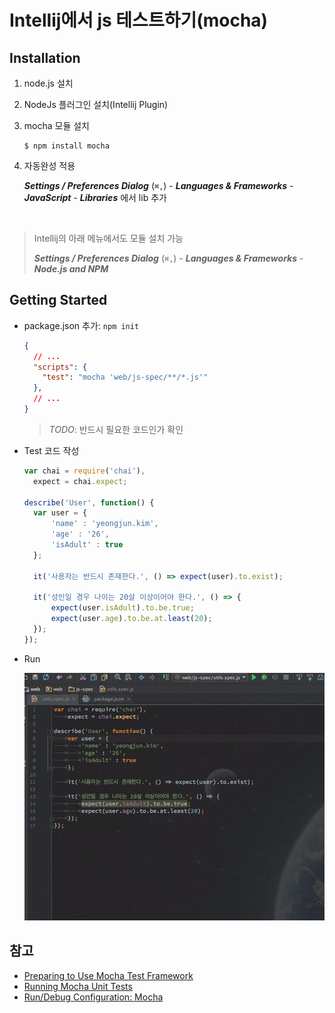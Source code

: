 

# Intellij에서 js 테스트하기(mocha)



## Installation

1. node.js 설치

2. NodeJs 플러그인 설치(Intellij Plugin)

3. mocha 모듈 설치

   ```shell
   $ npm install mocha
   ```

4. 자동완성 적용

   ***Settings / Preferences Dialog*** (`⌘,`) - ***Languages & Frameworks*** - ***JavaScript*** - ***Libraries*** 에서 lib 추가

   ​

> Intellij의 아래 메뉴에서도 모듈 설치 가능
>
>  ***Settings / Preferences Dialog*** (`⌘,`) - ***Languages & Frameworks*** - ***Node.js and NPM***



## Getting Started

- package.json 추가: `npm init`

  ```json
  {
    // ...
    "scripts": {
      "test": "mocha 'web/js-spec/**/*.js'"
    },
    // ...
  } 
  ```

  > *TODO*: 반드시 필요한 코드인가 확인

- Test 코드 작성

  ```javascript
  var chai = require('chai'),
  	expect = chai.expect;

  describe('User', function() {
  	var user = {
  		'name' : 'yeongjun.kim',
  		'age' : '26',
  		'isAdult' : true
  	};

  	it('사용자는 반드시 존재한다.', () => expect(user).to.exist);

  	it('성인일 경우 나이는 20살 이상이어야 한다.', () => {
  		expect(user.isAdult).to.be.true;
  		expect(user.age).to.be.at.least(20);
  	});
  });
  ```

- Run

  ![intellij-js-test-mocha](./intellij-mocha.gif)



## 참고

- [Preparing to Use Mocha Test Framework](https://www.jetbrains.com/help/idea/2016.2/preparing-to-use-mocha-test-framework.html?search=mocha)
- [Running Mocha Unit Tests](https://www.jetbrains.com/help/idea/2016.2/running-mocha-unit-tests.html?search=mocha)
- [Run/Debug Configuration: Mocha](https://www.jetbrains.com/help/idea/2016.2/run-debug-configuration-mocha.html?search=mocha)